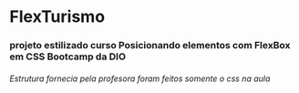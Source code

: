 # FlexTurismo
### projeto estilizado curso Posicionando elementos com FlexBox em CSS Bootcamp da DIO
###### Estrutura fornecia pela profesora foram  feitos  somente o css  na aula
